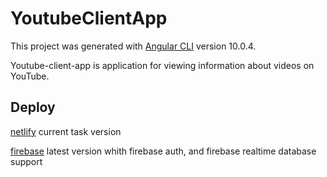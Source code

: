 # YoutubeClientApp

This project was generated with [Angular CLI](https://github.com/angular/angular-cli) version 10.0.4.

Youtube-client-app is application for viewing information about videos on YouTube.

## Deploy

[netlify](https://youtubeclientapp.netlify.app/auth) current task version

[firebase](https://yt-client-app.web.app/) latest version whith firebase auth, and firebase realtime database support